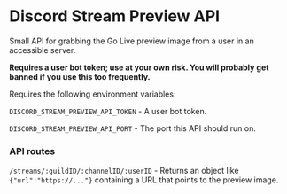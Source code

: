 # Discord Stream Preview API
Small API for grabbing the Go Live preview image from a user in an accessible server.

**Requires a user bot token; use at your own risk. You will probably get banned if you use this too frequently.**

Requires the following environment variables:

`DISCORD_STREAM_PREVIEW_API_TOKEN` - A user bot token.

`DISCORD_STREAM_PREVIEW_API_PORT` - The port this API should run on.

### API routes
`/streams/:guildID/:channelID/:userID` - Returns an object like `{"url":"https://..."}`
containing a URL that points to the preview image.
